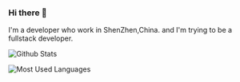 ### Hi there 👋
I'm a developer who work in ShenZhen,China. and I'm trying to be a fullstack developer.

![Github Stats](https://github-readme-stats.vercel.app/api?username=AwesomeDevin&show_icons=true&theme=highcontrast&count_private=true&border_radius=50%&include_all_commits=true&hide_border=true&icon_color=red)

![Most Used Languages](https://github-readme-stats.vercel.app/api/top-langs/?username=AwesomeDevin&theme=highcontrast&layout=compact&border_radius=50%&hide_border=true)
<!--
**AwesomeDevin/AwesomeDevin** is a ✨ _special_ ✨ repository because its `README.md` (this file) appears on your GitHub profile.

Here are some ideas to get you started:

- 🔭 I’m currently working on ...
- 🌱 I’m currently learning ...
- 👯 I’m looking to collaborate on ...
- 🤔 I’m looking for help with ...
- 💬 Ask me about ...
- 📫 How to reach me: ...
- 😄 Pronouns: ...
- ⚡ Fun fact: ...
-->
